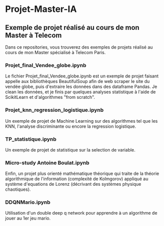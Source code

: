 # Projet-Master-IA

## Exemple de projet réalisé au cours de mon Master à Telecom

Dans ce repositories, vous trouverez des exemples de projets réalisé au cours de mon Master spécialisé à Telecom Paris.

### Projet_final_Vendee_globe.ipynb

Le fichier Projet_final_Vendee_globe.ipynb est un exemple de projet faisant appelle aux bibliothèques BeautifulSoup afin de web scraper le site du vendée globe, puis d'extraire les données dans des dataframe Pandas.
Je clean les données, et je finis par quelques analyses statistique à l'aide de ScikitLearn et d'algorithmes "from scratch".

### Projet_knn_regression_logistique.ipynb

Un exemple de projet de Machine Learning sur des algorithmes tel que les KNN, l'analyse discriminante ou encore la regression logistique.

### TP_statistique.ipynb

Un exemple de projet de statistique sur la selection de variable.

### Micro-study Antoine Boulat.ipynb

Enfin, un projet plus orienté mathématique théorique qui traite de la théorie algorithmique de l'information (complexité de Kolmgorov) appliqué au système d'equations de Lorenz (décrivant des systèmes physique chaotiques).

### DDQNMario.ipynb

Utilisation d'un double deep q network pour apprendre à un algorithme de jouer au 1er jeu mario.
